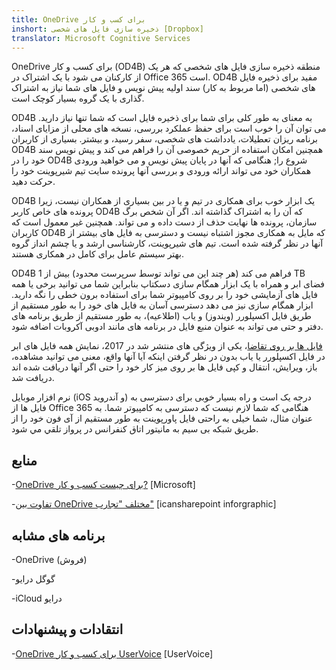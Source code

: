 ```yaml
---
title: OneDrive برای کسب و کار
inshort: ذخیره سازی فایل های شخصی [Dropbox]
translator: Microsoft Cognitive Services
---
```



OneDrive برای کسب و کار (OD4B) منطقه ذخیره سازی فایل های شخصی که هر یک از کارکنان می شود با یک اشتراک در Office 365 است. OD4B مفید برای ذخیره فایل های شخصی (اما مربوط به کار) سند اولیه پیش نویس و فایل های شما نیاز به اشتراک گذاری با یک گروه بسیار کوچک است.

OD4B به معنای به طور کلی برای شما برای ذخیره فایل است که شما تنها نیاز دارید. می توان آن را خوب است برای حفظ عملکرد بررسی، نسخه های محلی از مزایای اسناد، برنامه ریزان تعطیلات، یادداشت های شخصی، سفر رسید، و بیشتر. بسیاری از کاربران OD4B همچنین امکان استفاده از حریم خصوصی آن را فراهم می کند و پیش نویس سند خود را در OD4B شروع را; هنگامی که آنها در پایان پیش نویس و می خواهید ورودی همکاران خود می تواند ارائه ورودی و بررسی آنها پرونده سایت تیم شیرپوینت خود را حرکت دهید.

OD4B یک ابزار خوب برای همکاری در تیم و یا در بین بسیاری از همکاران نیست، زیرا پرونده های خاص کاربر OD4B که آن را به اشتراک گذاشته اند. اگر آن شخص برگ سازمان، پرونده ها نهایت حذف از دست داده و می تواند. همچنین غیر معمول است که کاربران OD4B که مایل به همکاری مجوز اشتباه نیست و دسترسی به فایل های بیشتر از آنها در نظر گرفته شده است. تیم های شیرپوینت، کارشناسی ارشد و یا چشم انداز گروه بهتر سیستم عامل برای کامل در همکاری هستند.

OD4B فراهم می کند (هر چند این می تواند توسط سرپرست محدود) بیش از 1 TB فضای ابر و همراه با یک ابزار همگام سازی دسکتاپ بنابراین شما می توانید برخی یا همه فایل های آزمایشی خود را بر روی کامپیوتر شما برای استفاده برون خطی را نگه دارید. ابزار همگام سازی نیز می دهد دسترسی آسان به فایل های خود را به طور مستقیم از طریق فایل اکسپلورر (ویندوز) و یاب (اطلاعیه)، به طور مستقیم از طریق برنامه های دفتر و حتی می تواند به عنوان منبع فایل در برنامه های مانند ادوبی آکروبات اضافه شود. 

[فایل ها بر روی تقاضا](https://blogs.office.com/en-us/2017/05/11/introducing-onedrive-files-on-demand-and-additional-features-making-it-easier-to-access-and-share-files/)، یکی از ویژگی های منتشر شد در 2017، نمایش همه فایل های ابر در فایل اکسپلورر یا یاب بدون در نظر گرفتن اینکه آیا آنها واقع، معنی می توانید مشاهده، باز، ویرایش، انتقال و کپی فایل ها بر روی میز کار خود را حتی اگر آنها دریافت شده اند دریافت شد.

نرم افزار موبایل (iOS و آندروید) درجه یک است و راه بسیار خوبی برای دسترسی به فایل ها از Office 365 هنگامی که شما لازم نیست که دسترسی به کامپیوتر شما. به عنوان مثال، شما خیلی به راحتی فایل پاورپوینت به طور مستقیم از آی فون خود را از طریق شبکه بی سیم به مانیتور اتاق کنفرانس در پرواز تلقي مي شود.

منابع
---------

-[OneDrive برای چیست
    کسب و کار?](https://support.office.com/en-us/article/What-is-OneDrive-for-Business-187f90af-056f-47c0-9656-cc0ddca7fdc2)
    \[Microsoft\]

-[تفاوت بین OneDrive مختلف
    "تجارب"](http://icsh.pt/OneDriveTree) \[icansharepoint
    inforgraphic\]

برنامه های مشابه
--------------------

-OneDrive (فروش)

-گوگل درایو

-iCloud درایو

انتقادات و پیشنهادات
---------

-[OneDrive برای کسب و کار UserVoice](https://onedrive.uservoice.com/forums/262982-onedrive/category/86090-onedrive-for-business)
    \[UserVoice\]


